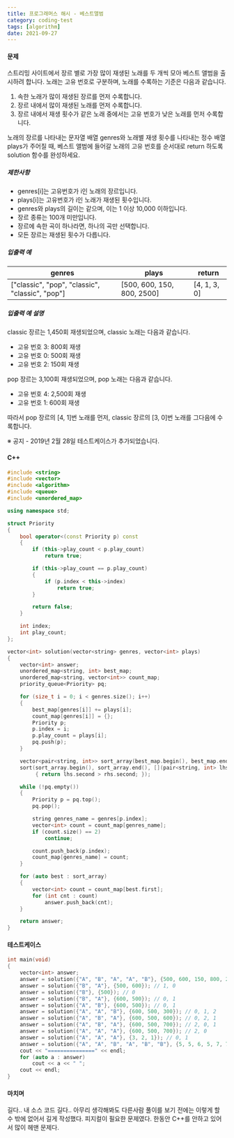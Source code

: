 ```yaml
---
title: 프로그래머스 해시 - 베스트앨범
category: coding-test
tags: [algorithm]
date: 2021-09-27
---
```


#### 문제

스트리밍 사이트에서 장르 별로 가장 많이 재생된 노래를 두 개씩 모아 베스트 앨범을 출시하려 합니다. 노래는 고유 번호로 구분하며, 노래를 수록하는 기준은 다음과 같습니다.

1. 속한 노래가 많이 재생된 장르를 먼저 수록합니다.
2. 장르 내에서 많이 재생된 노래를 먼저 수록합니다.
3. 장르 내에서 재생 횟수가 같은 노래 중에서는 고유 번호가 낮은 노래를 먼저 수록합니다.

노래의 장르를 나타내는 문자열 배열 genres와 노래별 재생 횟수를 나타내는 정수 배열 plays가 주어질 때, 베스트 앨범에 들어갈 노래의 고유 번호를 순서대로 return 하도록 solution 함수를 완성하세요.

##### 제한사항

- genres[i]는 고유번호가 i인 노래의 장르입니다.
- plays[i]는 고유번호가 i인 노래가 재생된 횟수입니다.
- genres와 plays의 길이는 같으며, 이는 1 이상 10,000 이하입니다.
- 장르 종류는 100개 미만입니다.
- 장르에 속한 곡이 하나라면, 하나의 곡만 선택합니다.
- 모든 장르는 재생된 횟수가 다릅니다.

##### 입출력 예

| genres                                          | plays                      | return       |
| ----------------------------------------------- | -------------------------- | ------------ |
| ["classic", "pop", "classic", "classic", "pop"] | [500, 600, 150, 800, 2500] | [4, 1, 3, 0] |

##### 입출력 예 설명

classic 장르는 1,450회 재생되었으며, classic 노래는 다음과 같습니다.

- 고유 번호 3: 800회 재생
- 고유 번호 0: 500회 재생
- 고유 번호 2: 150회 재생

pop 장르는 3,100회 재생되었으며, pop 노래는 다음과 같습니다.

- 고유 번호 4: 2,500회 재생
- 고유 번호 1: 600회 재생

따라서 pop 장르의 [4, 1]번 노래를 먼저, classic 장르의 [3, 0]번 노래를 그다음에 수록합니다.

※ 공지 - 2019년 2월 28일 테스트케이스가 추가되었습니다.

#### C++

```c++
#include <string>
#include <vector>
#include <algorithm>
#include <queue>
#include <unordered_map>

using namespace std;

struct Priority
{
    bool operator<(const Priority p) const
    {
        if (this->play_count < p.play_count)
            return true;

        if (this->play_count == p.play_count)
        {
            if (p.index < this->index)
                return true;
        }

        return false;
    }

    int index;
    int play_count;
};

vector<int> solution(vector<string> genres, vector<int> plays)
{
    vector<int> answer;
    unordered_map<string, int> best_map;
    unordered_map<string, vector<int>> count_map;
    priority_queue<Priority> pq;

    for (size_t i = 0; i < genres.size(); i++)
    {
        best_map[genres[i]] += plays[i];
        count_map[genres[i]] = {};
        Priority p;
        p.index = i;
        p.play_count = plays[i];
        pq.push(p);
    }

    vector<pair<string, int>> sort_array(best_map.begin(), best_map.end());
    sort(sort_array.begin(), sort_array.end(), [](pair<string, int> lhs, pair<string, int> rhs)
         { return lhs.second > rhs.second; });

    while (!pq.empty())
    {
        Priority p = pq.top();
        pq.pop();

        string genres_name = genres[p.index];
        vector<int> count = count_map[genres_name];
        if (count.size() == 2)
            continue;

        count.push_back(p.index);
        count_map[genres_name] = count;
    }

    for (auto best : sort_array)
    {
        vector<int> count = count_map[best.first];
        for (int cnt : count)
            answer.push_back(cnt);
    }

    return answer;
}
```

#### 테스트케이스

```c++
int main(void)
{
    vector<int> answer;
    answer = solution({"A", "B", "A", "A", "B"}, {500, 600, 150, 800, 2500}); // 4, 1, 3, 0
    answer = solution({"B", "A"}, {500, 600}); // 1, 0
    answer = solution({"B"}, {500}); // 0
    answer = solution({"B", "A"}, {600, 500}); // 0, 1
    answer = solution({"A", "B"}, {600, 500}); // 0, 1
    answer = solution({"A", "A", "B"}, {600, 500, 300}); // 0, 1, 2
    answer = solution({"A", "B", "A"}, {600, 500, 600}); // 0, 2, 1
    answer = solution({"A", "B", "A"}, {600, 500, 700}); // 2, 0, 1
    answer = solution({"A", "A", "A"}, {600, 500, 700}); // 2, 0
    answer = solution({"A", "A", "A"}, {3, 2, 1}); // 0, 1
    answer = solution({"A", "A", "B", "A", "B", "B"}, {5, 5, 6, 5, 7, 7});  // 4, 5, 0, 1
    cout << "===============" << endl;
    for (auto a : answer)
        cout << a << " ";
    cout << endl;
}
```

#### 마치며

길다.. 내 소스 코드 길다.. 아무리 생각해봐도 다른사람 풀이를 보기 전에는 이렇게 할 수 밖에 없어서 길게 작성했다. 피지컬이 필요한 문제였다. 한동안 C++를 안하고 있어서 많이 헤맨 문제다.
